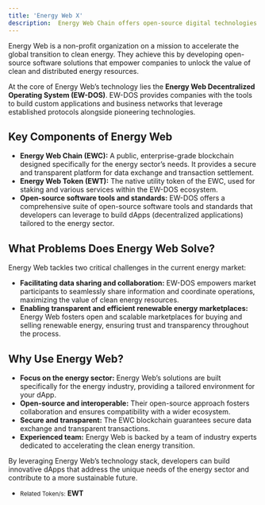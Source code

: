 ```yaml
---
title: 'Energy Web X'
description:  Energy Web Chain offers open-source digital technologies that help companies navigate the energy transition.
---
```



Energy Web is a non-profit organization on a mission to accelerate the global transition to clean energy. They achieve this by developing open-source software solutions that empower companies to unlock the value of clean and distributed energy resources.

At the core of Energy Web’s technology lies the **Energy Web Decentralized Operating System (EW-DOS)**. EW-DOS provides companies with the tools to build custom applications and business networks that leverage established protocols alongside pioneering technologies.

## Key Components of Energy Web

- **Energy Web Chain (EWC):** A public, enterprise-grade blockchain designed specifically for the energy sector’s needs. It provides a secure and transparent platform for data exchange and transaction settlement.
- **Energy Web Token (EWT):** The native utility token of the EWC, used for staking and various services within the EW-DOS ecosystem.
- **Open-source software tools and standards:** EW-DOS offers a comprehensive suite of open-source software tools and standards that developers can leverage to build dApps (decentralized applications) tailored to the energy sector.

## What Problems Does Energy Web Solve?

Energy Web tackles two critical challenges in the current energy market:

- **Facilitating data sharing and collaboration:** EW-DOS empowers market participants to seamlessly share information and coordinate operations, maximizing the value of clean energy resources.
- **Enabling transparent and efficient renewable energy marketplaces:** Energy Web fosters open and scalable marketplaces for buying and selling renewable energy, ensuring trust and transparency throughout the process.

## Why Use Energy Web?

- **Focus on the energy sector:** Energy Web’s solutions are built specifically for the energy industry, providing a tailored environment for your dApp.
- **Open-source and interoperable:** Their open-source approach fosters collaboration and ensures compatibility with a wider ecosystem.
- **Secure and transparent:** The EWC blockchain guarantees secure data exchange and transparent transactions.
- **Experienced team:** Energy Web is backed by a team of industry experts dedicated to accelerating the clean energy transition.

By leveraging Energy Web’s technology stack, developers can build innovative dApps that address the unique needs of the energy sector and contribute to a more sustainable future.

- <small>Related Token/s:</small> **EWT**
